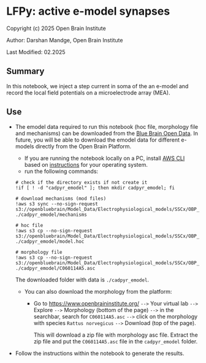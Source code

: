 # LFPy: active e-model synapses

Copyright (c) 2025 Open Brain Institute

Author: Darshan Mandge, Open Brain Institute

Last Modified: 02.2025

## Summary
In this notebook, we inject a step current in soma of the an e-model and record the local field potentials on a microelectrode array (MEA).

## Use

-  The emodel data required to run this notebook (hoc file, morphology file and mechanisms) can be downloaded from the [Blue Brain Open Data](https://registry.opendata.aws/bluebrain_opendata/). In future, you will be able to download the emodel data for different e-models directly from the Open Brain Platform.

    - If you are running the notebook locally on a PC, install [AWS CLI](https://docs.aws.amazon.com/cli/latest/userguide/cli-chap-welcome.html) based on [instructions](https://docs.aws.amazon.com/cli/latest/userguide/getting-started-install.html) for your operating system.
    - run the following commands:
    ```
    # check if the directory exists if not create it
    !if [ ! -d "cadpyr_emodel" ]; then mkdir cadpyr_emodel; fi 

    # download mechanisms (mod files)
    !aws s3 sync --no-sign-request s3://openbluebrain/Model_Data/Electrophysiological_models/SSCx/OBP_SSCx/emodels/detailed/cADpyr/mechanisms ./cadpyr_emodel/mechanisms 

    # hoc file
    !aws s3 cp --no-sign-request s3://openbluebrain/Model_Data/Electrophysiological_models/SSCx/OBP_SSCx/emodels/detailed/cADpyr/model.hoc ./cadpyr_emodel/model.hoc

    # morphology file 
    !aws s3 cp --no-sign-request s3://openbluebrain/Model_Data/Electrophysiological_models/SSCx/OBP_SSCx/emodels/detailed/cADpyr/C060114A5.asc ./cadpyr_emodel/C060114A5.asc
    ```

    The downloaded folder with data is `./cadpyr_emodel`.

    - You can also download the morphology from the platform:

        - Go to https://www.openbraininstitute.org/ `-->` Your virtual lab `-->` Explore `-->` Morphology (bottom of the page) `-->` in the searchbar, search for `C060114A5.asc` `-->` click on the morphology with species `Rattus norvegicus` `-->` Download (top of the page). 
        
            This will download a zip file with morphology asc file. Extract the zip file and put the `C060114A5.asc` file in the `cadpyr_emodel` folder.

- Follow the instructions within the notebook to generate the results.